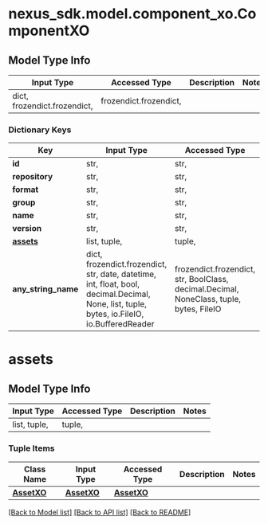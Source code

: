 # nexus_sdk.model.component_xo.ComponentXO

## Model Type Info

| Input Type                   | Accessed Type          | Description | Notes |
| ---------------------------- | ---------------------- | ----------- | ----- |
| dict, frozendict.frozendict, | frozendict.frozendict, |             |

### Dictionary Keys

| Key                   | Input Type                                                                                                                                  | Accessed Type                                                                           | Description                                                        | Notes      |
| --------------------- | ------------------------------------------------------------------------------------------------------------------------------------------- | --------------------------------------------------------------------------------------- | ------------------------------------------------------------------ | ---------- |
| **id**                | str,                                                                                                                                        | str,                                                                                    |                                                                    | [optional] |
| **repository**        | str,                                                                                                                                        | str,                                                                                    |                                                                    | [optional] |
| **format**            | str,                                                                                                                                        | str,                                                                                    |                                                                    | [optional] |
| **group**             | str,                                                                                                                                        | str,                                                                                    |                                                                    | [optional] |
| **name**              | str,                                                                                                                                        | str,                                                                                    |                                                                    | [optional] |
| **version**           | str,                                                                                                                                        | str,                                                                                    |                                                                    | [optional] |
| **[assets](#assets)** | list, tuple,                                                                                                                                | tuple,                                                                                  |                                                                    | [optional] |
| **any_string_name**   | dict, frozendict.frozendict, str, date, datetime, int, float, bool, decimal.Decimal, None, list, tuple, bytes, io.FileIO, io.BufferedReader | frozendict.frozendict, str, BoolClass, decimal.Decimal, NoneClass, tuple, bytes, FileIO | any string name can be used but the value must be the correct type | [optional] |

# assets

## Model Type Info

| Input Type   | Accessed Type | Description | Notes |
| ------------ | ------------- | ----------- | ----- |
| list, tuple, | tuple,        |             |

### Tuple Items

| Class Name                | Input Type                | Accessed Type             | Description | Notes |
| ------------------------- | ------------------------- | ------------------------- | ----------- | ----- |
| [**AssetXO**](AssetXO.md) | [**AssetXO**](AssetXO.md) | [**AssetXO**](AssetXO.md) |             |

[[Back to Model list]](../../README.md#documentation-for-models) [[Back to API list]](../../README.md#documentation-for-api-endpoints) [[Back to README]](../../README.md)
